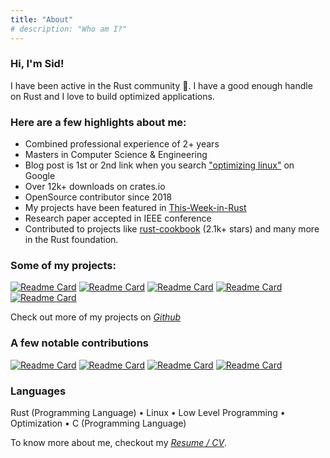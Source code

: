 ```yaml
---
title: "About"
# description: "Who am I?"
---
```



### Hi, I'm Sid!
I have been  active in the Rust community 🦀. I have a good enough handle on Rust and I love to build optimized applications.

### Here are a few highlights about me:
- Combined professional experience of 2+ years
- Masters in Computer Science & Engineering
- Blog post is 1st or 2nd link when you search ["optimizing linux"](https://github.com/sn99/Optimizing-linux) on Google
- Over 12k+ downloads on crates.io
- OpenSource contributor since 2018
- My projects have been featured in [This-Week-in-Rust](https://github.com/sn99/wasm-template-rust)
- Research paper accepted in IEEE conference
- Contributed to projects like [rust-cookbook](https://github.com/rust-lang-nursery/rust-cookbook/pulls?q=is%3Apr+author%3Asn99) (2.1k+ stars) and many more in the Rust foundation.


### Some of my projects: 
[![Readme Card](https://github-readme-stats.vercel.app/api/pin/?username=SubconsciousCompute&repo=fsfilter-rs&show_icons=true&theme=transparent&title_color=2f80ed&text_color=434d58&icon_color=586069&show_owner=true)](https://github.com/SubconsciousCompute/fsfilter-rs)
[![Readme Card](https://github-readme-stats.vercel.app/api/pin/?username=sn99&repo=brainhug&show_icons=true&theme=transparent&title_color=2f80ed&text_color=434d58&icon_color=586069)](https://github.com/sn99/brainhug)
[![Readme Card](https://github-readme-stats.vercel.app/api/pin/?username=SubconsciousCompute&repo=winhook-rs&show_icons=true&theme=transparent&title_color=2f80ed&text_color=434d58&icon_color=586069&show_owner=true)](https://github.com/SubconsciousCompute/winhook-rs)
[![Readme Card](https://github-readme-stats.vercel.app/api/pin/?username=sn99&repo=dota2_webapi_bindings&show_icons=true&theme=transparent&title_color=2f80ed&text_color=434d58&icon_color=586069)](https://github.com/sn99/dota2_webapi_bindings)
[![Readme Card](https://github-readme-stats.vercel.app/api/pin/?username=SubconsciousCompute&repo=poc-windows-rust-filter&show_icons=true&theme=transparent&title_color=2f80ed&text_color=434d58&icon_color=586069&show_owner=true)](https://github.com/SubconsciousCompute/poc-windows-rust-filter)

Check out more of my projects on *[Github](https://github.com/sn99?tab=repositories)*


### A few notable contributions
[![Readme Card](https://github-readme-stats.vercel.app/api/pin/?username=SitinCloud&repo=Owlyshield&show_owner=true&show_icons=true&theme=transparent&title_color=2f80ed&text_color=434d58&icon_color=586069)](https://github.com/SitinCloud/Owlyshield/issues?q=is:pr+author:sn99)
[![Readme Card](https://github-readme-stats.vercel.app/api/pin/?username=purpleprotocol&repo=graphlib&show_owner=true&show_icons=true&theme=transparent&title_color=2f80ed&text_color=434d58&icon_color=586069)](https://github.com/purpleprotocol/graphlib/issues?q=is:pr+author:sn99)
[![Readme Card](https://github-readme-stats.vercel.app/api/pin/?username=rust-lang-nursery&repo=rust-cookbook&show_owner=true&show_icons=true&theme=transparent&title_color=2f80ed&text_color=434d58&icon_color=586069)](https://github.com/rust-lang-nursery/rust-cookbook/issues?q=is:pr+author:sn99)
[![Readme Card](https://github-readme-stats.vercel.app/api/pin/?username=codecrafters-io&repo=build-your-own-x&show_owner=true&show_icons=true&theme=transparent&title_color=2f80ed&text_color=434d58&icon_color=586069)](https://github.com/codecrafters-io/build-your-own-x/issues?q=is:pr+author:sn99)


### Languages
Rust (Programming Language) • Linux • Low Level Programming • Optimization • C (Programming Language)

To know more about me, checkout my *[Resume / CV](https://docs.google.com/document/d/1269WvydNwKWlxvHck2II-Xqdc5Dhp7uSPfwWW0q-ZUU/edit?usp=sharing)*.
